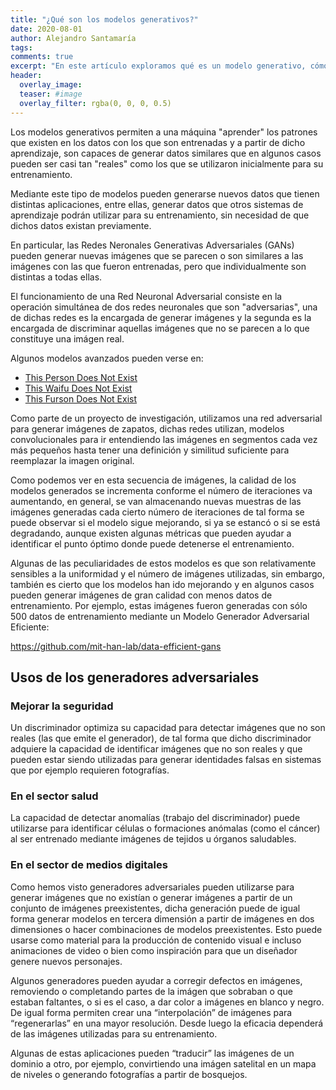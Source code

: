 ```yaml
---
title: "¿Qué son los modelos generativos?"
date: 2020-08-01
author: Alejandro Santamaría
tags:
comments: true
excerpt: "En este artículo exploramos qué es un modelo generativo, cómo te pueden servir y el estado del arte en este campo."
header:
  overlay_image: 
  teaser: #image
  overlay_filter: rgba(0, 0, 0, 0.5)
---
```


Los modelos generativos permiten a una máquina "aprender" los patrones que existen en los datos con los que son entrenadas y a partir de dicho aprendizaje, son capaces de generar datos similares que en algunos casos pueden ser casi tan "reales" como los que se utilizaron inicialmente para su entrenamiento.

Mediante este tipo de modelos pueden generarse nuevos datos que tienen distintas aplicaciones, entre ellas, generar datos que otros sistemas de aprendizaje podrán utilizar para su entrenamiento, sin necesidad de que dichos datos existan previamente.

En particular, las Redes Neronales Generativas Adversariales (GANs) pueden generar nuevas imágenes que se parecen o son similares a las imágenes con las que fueron entrenadas, pero que individualmente son distintas a todas ellas. 

El funcionamiento de una Red Neuronal Adversarial consiste en la operación simultánea de dos redes neuronales que son "adversarias", una de dichas redes es la encargada de generar imágenes y la segunda es la encargada de discriminar aquellas imágenes que no se parecen a lo que constituye una imágen real. 

Algunos modelos avanzados pueden verse en:

* [This Person Does Not Exist](https://thispersondoesnotexist.com/)
* [This Waifu Does Not Exist](https://www.thiswaifudoesnotexist.net/)
* [This Furson Does Not Exist](https://thisfursonadoesnotexist.com/)

Como parte de un proyecto de investigación, utilizamos una red adversarial para generar imágenes de zapatos, dichas redes utilizan, modelos convolucionales para ir entendiendo las imágenes en segmentos cada vez más pequeños hasta tener una definición y similitud suficiente para reemplazar la imagen original.

Como podemos ver en esta secuencia de imágenes, la calidad de los modelos generados se incrementa conforme el número de iteraciones va aumentando, en general, se van almacenando nuevas muestras de las imágenes generadas cada cierto número de iteraciones de tal forma se puede observar si el modelo sigue mejorando, si ya se estancó o si se está degradando, aunque existen algunas métricas que pueden ayudar a identificar el punto óptimo donde puede detenerse el entrenamiento.

Algunas de las peculiaridades de estos modelos es que son relativamente sensibles a la uniformidad y el número de imágenes utilizadas, sin embargo, también es cierto que los modelos han ido mejorando y en algunos casos pueden generar imágenes de gran calidad con menos datos de entrenamiento. Por ejemplo, estas imágenes fueron generadas con sólo 500 datos de entrenamiento mediante un Modelo Generador Adversarial Eficiente:

https://github.com/mit-han-lab/data-efficient-gans

## Usos de los generadores adversariales

### Mejorar la seguridad

Un discriminador optimiza su capacidad para detectar imágenes que no son reales (las que emite el generador), de tal forma que dicho discriminador adquiere la capacidad de identificar imágenes que no son reales y que pueden estar siendo utilizadas para generar identidades falsas en sistemas que por ejemplo requieren fotografías. 

### En el sector salud

La capacidad de detectar anomalías (trabajo del discriminador) puede utilizarse para identificar células o formaciones anómalas (como el cáncer) al ser entrenado mediante imágenes de tejidos u órganos saludables.

### En el sector de medios digitales

Como hemos visto generadores adversariales pueden utilizarse para generar imágenes que no existían o generar imágenes a partir de un conjunto de imágenes preexistentes, dicha generación puede de igual forma generar modelos en tercera dimensión a partir de imágenes en dos dimensiones o hacer combinaciones de modelos preexistentes. Esto puede usarse como material para la producción de contenido visual e incluso animaciones de video o bien como inspiración para que un diseñador genere nuevos personajes.

Algunos generadores pueden ayudar a corregir defectos en imágenes, removiendo o completando partes de la imágen que sobraban o que estaban faltantes, o si es el caso, a dar color a imágenes en blanco y negro. De igual forma permiten crear una “interpolación” de imágenes para “regenerarlas” en una mayor resolución. Desde luego la eficacia dependerá de las imágenes utilizadas para su entrenamiento.

Algunas de estas aplicaciones pueden “traducir” las imágenes de un dominio a otro, por ejemplo, convirtiendo una imágen satelital en un mapa de niveles o generando fotografías a partir de bosquejos.
